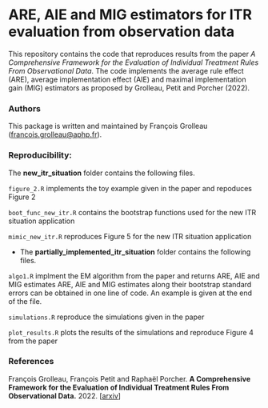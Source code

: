 # ARE, AIE and MIG estimators for ITR evaluation from observation data


This repository contains the code that reproduces results from the paper *A Comprehensive Framework for the Evaluation of Individual Treatment Rules From Observational Data*.
The code implements the average rule effect (ARE), average implementation effect (AIE) and maximal implementation gain (MIG) 
estimators as proposed by Grolleau, Petit and Porcher (2022). 

### Authors
This package is written and maintained by François Grolleau (francois.grolleau@aphp.fr).

### Reproducibility:

The **new_itr_situation** folder contains the following files.

 `figure_2.R` implements the toy example given in the paper and repoduces Figure 2
 
 `boot_func_new_itr.R` contains the bootstrap functions used for the new ITR situation application
 
 `mimic_new_itr.R` reproduces Figure 5 for the new ITR situation application

- The **partially_implemented_itr_situation** folder contains the following files.

`algo1.R` implment the EM algorithm from the paper and returns ARE, AIE and MIG estimates 
 ARE, AIE and MIG estimates along their bootstrap standard errors can be obtained in one line of code. 
 An example is given at the end of the file.

`simulations.R` reproduce the simulations given in the paper

`plot_results.R` plots the results of the simulations and reproduce Figure 4 from the paper

### References
François Grolleau, François Petit and Raphaël Porcher.
<b>A Comprehensive Framework for the Evaluation of Individual Treatment Rules From Observational Data.</b>
2022.
[<a href="https://arxiv.org/abs/">arxiv</a>]
